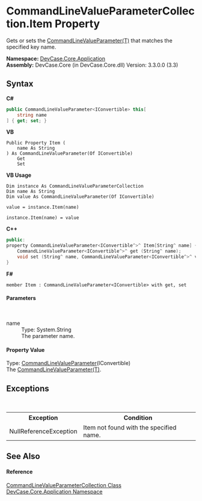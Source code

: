 # CommandLineValueParameterCollection.Item Property 
 

Gets or sets the <a href="T_DevCase_Core_Application_CommandLineValueParameter_1">CommandLineValueParameter(T)</a> that matches the specified key name.

**Namespace:**&nbsp;<a href="N_DevCase_Core_Application">DevCase.Core.Application</a><br />**Assembly:**&nbsp;DevCase.Core (in DevCase.Core.dll) Version: 3.3.0.0 (3.3)

## Syntax

**C#**<br />
``` C#
public CommandLineValueParameter<IConvertible> this[
	string name
] { get; set; }
```

**VB**<br />
``` VB
Public Property Item ( 
	name As String
) As CommandLineValueParameter(Of IConvertible)
	Get
	Set
```

**VB Usage**<br />
``` VB Usage
Dim instance As CommandLineValueParameterCollection
Dim name As String
Dim value As CommandLineValueParameter(Of IConvertible)

value = instance.Item(name)

instance.Item(name) = value
```

**C++**<br />
``` C++
public:
property CommandLineValueParameter<IConvertible^>^ Item[String^ name] {
	CommandLineValueParameter<IConvertible^>^ get (String^ name);
	void set (String^ name, CommandLineValueParameter<IConvertible^>^ value);
}
```

**F#**<br />
``` F#
member Item : CommandLineValueParameter<IConvertible> with get, set

```


#### Parameters
&nbsp;<dl><dt>name</dt><dd>Type: System.String<br />The parameter name.</dd></dl>

#### Property Value
Type: <a href="T_DevCase_Core_Application_CommandLineValueParameter_1">CommandLineValueParameter</a>(IConvertible)<br />The <a href="T_DevCase_Core_Application_CommandLineValueParameter_1">CommandLineValueParameter(T)</a>.

## Exceptions
&nbsp;<table><tr><th>Exception</th><th>Condition</th></tr><tr><td>NullReferenceException</td><td>Item not found with the specified name.</td></tr></table>

## See Also


#### Reference
<a href="T_DevCase_Core_Application_CommandLineValueParameterCollection">CommandLineValueParameterCollection Class</a><br /><a href="N_DevCase_Core_Application">DevCase.Core.Application Namespace</a><br />